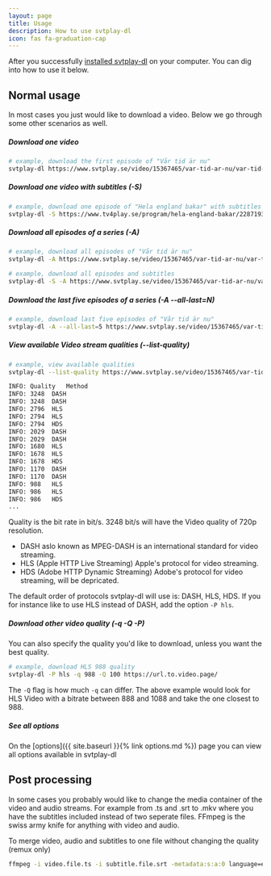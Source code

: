```yaml
---
layout: page
title: Usage
description: How to use svtplay-dl
icon: fas fa-graduation-cap
---
```


<p class="lead">After you successfully <a href="/install/">installed svtplay-dl</a> on your computer. You can dig into how to use it below.</p>

## Normal usage

In most cases you just would like to download a video. Below we go through some other scenarios as well.

##### Download one video

```bash
# example, download the first episode of "Vår tid är nu"
svtplay-dl https://www.svtplay.se/video/15367465/var-tid-ar-nu/var-tid-ar-nu-sasong-1-freden
```

##### Download one video with subtitles (-S)

```bash
# example, download one episode of "Hela england bakar" with subtitles
svtplay-dl -S https://www.tv4play.se/program/hela-england-bakar/2287193
```

##### Download all episodes of a series (-A)

```bash
# example, download all episodes of "Vår tid är nu"
svtplay-dl -A https://www.svtplay.se/video/15367465/var-tid-ar-nu/var-tid-ar-nu-sasong-1-freden

# example, download all episodes and subtitles
svtplay-dl -S -A https://www.svtplay.se/video/15367465/var-tid-ar-nu/var-tid-ar-nu-sasong-1-freden
```

##### Download the last five episodes of a series (-A --all-last=N)

```bash
# example, download last five episodes of "Vår tid är nu"
svtplay-dl -A --all-last=5 https://www.svtplay.se/video/15367465/var-tid-ar-nu/var-tid-ar-nu-sasong-1-freden
```

##### View available Video stream qualities (--list-quality)

```bash
# example, view available qualities
svtplay-dl --list-quality https://www.svtplay.se/video/15367465/var-tid-ar-nu/var-tid-ar-nu-sasong-1-freden

INFO: Quality	Method
INFO: 3248	DASH
INFO: 3248	DASH
INFO: 2796	HLS
INFO: 2794	HLS
INFO: 2794	HDS
INFO: 2029	DASH
INFO: 2029	DASH
INFO: 1680	HLS
INFO: 1678	HLS
INFO: 1678	HDS
INFO: 1170	DASH
INFO: 1170	DASH
INFO: 988	HLS
INFO: 986	HLS
INFO: 986	HDS
...
```

Quality is the bit rate in bit/s. 3248 bit/s will have the Video quality of 720p resolution.
* DASH aslo known as MPEG-DASH is an international standard for video streaming.
* HLS (Apple HTTP Live Streaming) Apple's protocol for video streaming.
* HDS (Adobe HTTP Dynamic Streaming) Adobe's protocol for video streaming, will be depricated.

The default order of protocols svtplay-dl will use is: DASH, HLS, HDS. If you for instance like to use HLS instead of DASH, add the option `-P hls`.

##### Download other video quality (-q -Q -P)

You can also specify the quality you'd like to download, unless you want the best quality.

```bash
# example, download HLS 988 quality
svtplay-dl -P hls -q 988 -Q 100 https://url.to.video.page/
```

The `-Q` flag is how much `-q` can differ. The above example would look for HLS Video with a bitrate between 888 and 1088 and take the one closest to 988.

##### See all options

On the [options]({{ site.baseurl }}{% link options.md %}) page you can view all options available in svtplay-dl

## Post processing

In some cases you probably would like to change the media container of the video and audio streams. For example from .ts and .srt to .mkv where you have the subtitles included instead of two seperate files. FFmpeg is the swiss army knife for anything with video and audio.

To merge video, audio and subtitles to one file without changing the quality (remux only)
```bash
ffmpeg -i video.file.ts -i subtitle.file.srt -metadata:s:a:0 language=eng -metadata:s:s:0 language=swe -c copy outfile.mkv
```
